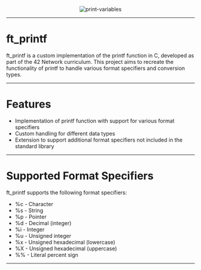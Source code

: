 <div align="center">

  ![print-variables](https://github.com/user-attachments/assets/9104a02f-0b68-4f9c-b09e-49bdf09e5f68)
</div>

---

# ft_printf

ft_printf is a custom implementation of the printf function in C, developed as part of the 42 Network curriculum. This project aims to recreate the functionality of printf to handle various format specifiers and conversion types.

---

# Features

- Implementation of printf function with support for various format specifiers
- Custom handling for different data types
- Extension to support additional format specifiers not included in the standard library

---

# Supported Format Specifiers

ft_printf supports the following format specifiers:

- %c - Character
- %s - String
- %p - Pointer
- %d - Decimal (integer)
- %i - Integer
- %u - Unsigned integer
- %x - Unsigned hexadecimal (lowercase)
- %X - Unsigned hexadecimal (uppercase)
- %% - Literal percent sign

---
